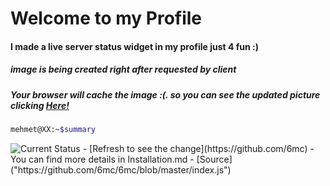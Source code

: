 # Welcome to my Profile
#### I made a live server status widget in my profile just 4 fun :)
##### image is being created right after requested by client
##### Your browser will cache the image :(. so you can see the updated picture clicking [Here!](https://mehmet.ninja/status/)

```sh
mehmet@XX:~$summary
```

 <img src="https://mehmet.ninja/status/"  alt="Current Status">
- [Refresh to see the change](https://github.com/6mc)
- You can find more details in Installation.md
- [Source]("https://github.com/6mc/6mc/blob/master/index.js")

